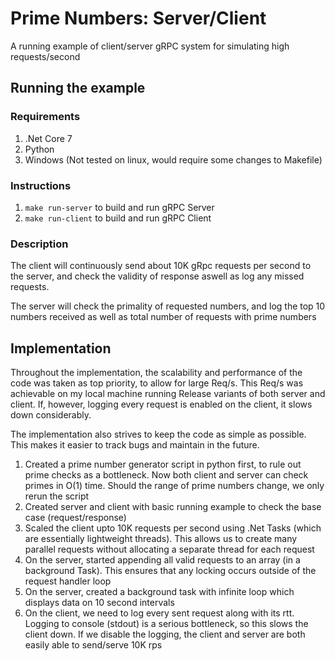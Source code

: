 # Prime Numbers: Server/Client
A running example of client/server gRPC system for simulating high requests/second

## Running the example
### Requirements
1. .Net Core 7
2. Python
3. Windows (Not tested on linux, would require some changes to Makefile)

### Instructions
1. `make run-server` to build and run gRPC Server
2. `make run-client` to build and run gRPC Client

### Description
The client will continuously send about 10K gRpc requests per second to the server, and check the validity of response aswell as log any missed requests.

The server will check the primality of requested numbers, and log the top 10 numbers received as well as total number of requests with prime numbers

## Implementation
Throughout the implementation, the scalability and performance of the code was taken as top priority, to allow for large Req/s. This Req/s was achievable on my local machine running Release variants of both server and client. If, however, logging every request is enabled on the client, it slows down considerably.

The implementation also strives to keep the code as simple as possible. This makes it easier to track bugs and maintain in the future.

1. Created a prime number generator script in python first, to rule out prime checks as a bottleneck. Now both client and server can check primes in O(1) time. Should the range of prime numbers change, we only rerun the script
2. Created server and client with basic running example to check the base case (request/response)
3. Scaled the client upto 10K requests per second using .Net Tasks (which are essentially lightweight threads). This allows us to create many parallel requests without allocating a separate thread for each request
4. On the server, started appending all valid requests to an array (in a background Task). This ensures that any locking occurs outside of the request handler loop
5. On the server, created a background task with infinite loop which displays data on 10 second intervals
6. On the client, we need to log every sent request along with its rtt. Logging to console (stdout) is a serious bottleneck, so this slows the client down. If we disable the logging, the client and server are both easily able to send/serve 10K rps

 